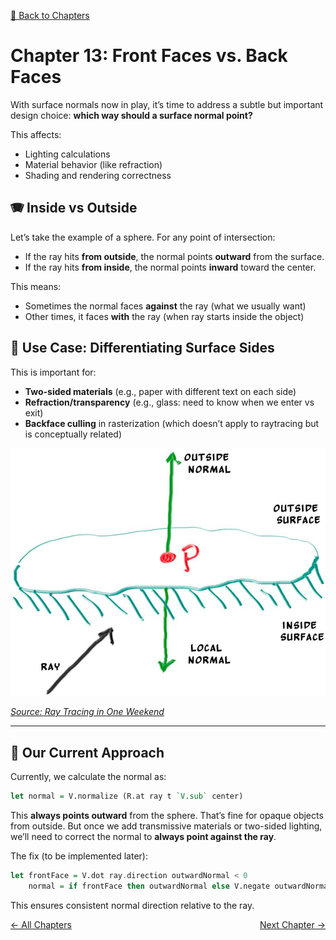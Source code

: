 [🔗 Back to Chapters](/README.md#-chapters)

# Chapter 13: Front Faces vs. Back Faces

With surface normals now in play, it’s time to address a subtle but important design choice: **which way should a surface normal point?**

This affects:

- Lighting calculations
- Material behavior (like refraction)
- Shading and rendering correctness

## 🪗 Inside vs Outside

Let’s take the example of a sphere. For any point of intersection:

- If the ray hits **from outside**, the normal points **outward** from the surface.
- If the ray hits **from inside**, the normal points **inward** toward the center.

This means:

- Sometimes the normal faces **against** the ray (what we usually want)
- Other times, it faces **with** the ray (when ray starts inside the object)

## 🚧 Use Case: Differentiating Surface Sides

This is important for:

- **Two-sided materials** (e.g., paper with different text on each side)
- **Refraction/transparency** (e.g., glass: need to know when we enter vs exit)
- **Backface culling** in rasterization (which doesn’t apply to raytracing but is conceptually related)

![Front Faces vs Back Faces](./media/13/frontvsbackfaces.jpg)

_[Source: Ray Tracing in One Weekend](https://raytracing.github.io/books/RayTracingInOneWeekend.html#surfacenormalsandmultipleobjects/frontfacesversusbackfaces)_

---

## 🧹 Our Current Approach

Currently, we calculate the normal as:

```haskell
let normal = V.normalize (R.at ray t `V.sub` center)
```

This **always points outward** from the sphere. That’s fine for opaque objects from outside. But once we add transmissive materials or two-sided lighting, we’ll need to correct the normal to **always point against the ray**.

The fix (to be implemented later):

```haskell
let frontFace = V.dot ray.direction outwardNormal < 0
    normal = if frontFace then outwardNormal else V.negate outwardNormal
```

This ensures consistent normal direction relative to the ray.

<div style="display: flex; justify-content: space-between;">
  <a href="./12_fixing_perspective.md">← All Chapters</a>
  <a href="./14_anti_aliasing.md">Next Chapter →</a>
</div>
